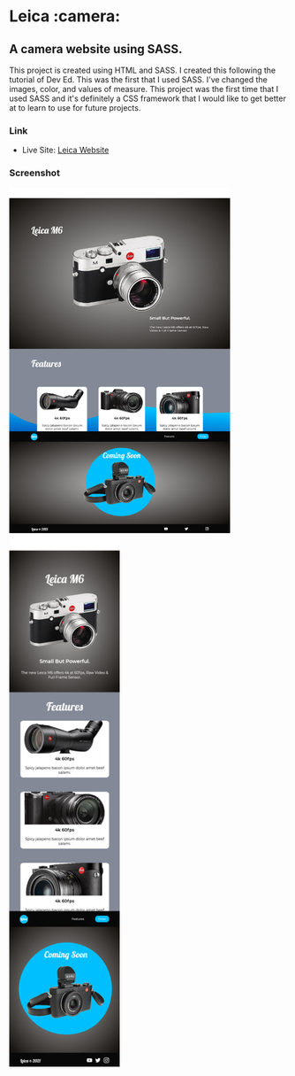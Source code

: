 <h1>Leica :camera:</h1>

<h2>A camera website using SASS.</h2>

<p>This project is created using HTML and SASS. I created this following the tutorial of Dev Ed. This was the first that I used SASS. I've changed the images, color, and values of measure. This project was the first time that I used SASS and it's definitely a CSS framework that I would like to get better at to learn to use for future projects. </p>

### Link

- Live Site: [Leica Website](https://leslielopez25.github.io/One-Color-Website/)

### Screenshot

<img src="/screenshots/desktop.png" width="400"><img src="/screenshots/mobile.png" width="200">
